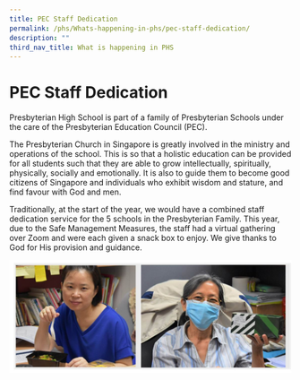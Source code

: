```yaml
---
title: PEC Staff Dedication
permalink: /phs/Whats-happening-in-phs/pec-staff-dedication/
description: ""
third_nav_title: What is happening in PHS
---
```

# **PEC Staff Dedication**

Presbyterian High School is part of a family of Presbyterian Schools under the care of the Presbyterian Education Council (PEC).

The Presbyterian Church in Singapore is greatly involved in the ministry and operations of the school. This is so that a holistic education can be provided for all students such that they are able to grow intellectually, spiritually, physically, socially and emotionally. It is also to guide them to become good citizens of Singapore and individuals who exhibit wisdom and stature, and find favour with God and men.

Traditionally, at the start of the year, we would have a combined staff dedication service for the 5 schools in the Presbyterian Family. This year, due to the Safe Management Measures, the staff had a virtual gathering over Zoom and were each given a snack box to enjoy. We give thanks to God for His provision and guidance.

![](/images/pec.jpg)